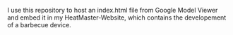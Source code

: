 I use this repository to host an index.html file from Google Model Viewer and embed it in my HeatMaster-Website, which contains the developement of a barbecue device.
